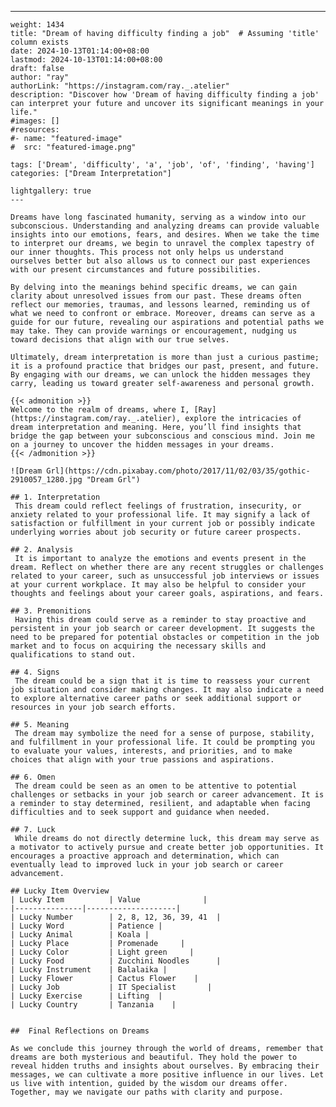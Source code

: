 ---
    weight: 1434
    title: "Dream of having difficulty finding a job"  # Assuming 'title' column exists
    date: 2024-10-13T01:14:00+08:00
    lastmod: 2024-10-13T01:14:00+08:00
    draft: false
    author: "ray"
    authorLink: "https://instagram.com/ray._.atelier"
    description: "Discover how 'Dream of having difficulty finding a job' can interpret your future and uncover its significant meanings in your life."
    #images: []
    #resources:
    #- name: "featured-image"
    #  src: "featured-image.png"
    
    tags: ['Dream', 'difficulty', 'a', 'job', 'of', 'finding', 'having']
    categories: ["Dream Interpretation"]
    
    lightgallery: true
    ---
    
    Dreams have long fascinated humanity, serving as a window into our subconscious. Understanding and analyzing dreams can provide valuable insights into our emotions, fears, and desires. When we take the time to interpret our dreams, we begin to unravel the complex tapestry of our inner thoughts. This process not only helps us understand ourselves better but also allows us to connect our past experiences with our present circumstances and future possibilities.
    
    By delving into the meanings behind specific dreams, we can gain clarity about unresolved issues from our past. These dreams often reflect our memories, traumas, and lessons learned, reminding us of what we need to confront or embrace. Moreover, dreams can serve as a guide for our future, revealing our aspirations and potential paths we may take. They can provide warnings or encouragement, nudging us toward decisions that align with our true selves.
    
    Ultimately, dream interpretation is more than just a curious pastime; it is a profound practice that bridges our past, present, and future. By engaging with our dreams, we can unlock the hidden messages they carry, leading us toward greater self-awareness and personal growth.
    
    {{< admonition >}}
    Welcome to the realm of dreams, where I, [Ray](https://instagram.com/ray._.atelier), explore the intricacies of dream interpretation and meaning. Here, you’ll find insights that bridge the gap between your subconscious and conscious mind. Join me on a journey to uncover the hidden messages in your dreams.
    {{< /admonition >}}
    
    ![Dream Grl](https://cdn.pixabay.com/photo/2017/11/02/03/35/gothic-2910057_1280.jpg "Dream Grl")
    
    ## 1. Interpretation
     This dream could reflect feelings of frustration, insecurity, or anxiety related to your professional life. It may signify a lack of satisfaction or fulfillment in your current job or possibly indicate underlying worries about job security or future career prospects.
    
    ## 2. Analysis
     It is important to analyze the emotions and events present in the dream. Reflect on whether there are any recent struggles or challenges related to your career, such as unsuccessful job interviews or issues at your current workplace. It may also be helpful to consider your thoughts and feelings about your career goals, aspirations, and fears.
    
    ## 3. Premonitions
     Having this dream could serve as a reminder to stay proactive and persistent in your job search or career development. It suggests the need to be prepared for potential obstacles or competition in the job market and to focus on acquiring the necessary skills and qualifications to stand out.
    
    ## 4. Signs
     The dream could be a sign that it is time to reassess your current job situation and consider making changes. It may also indicate a need to explore alternative career paths or seek additional support or resources in your job search efforts.
    
    ## 5. Meaning
     The dream may symbolize the need for a sense of purpose, stability, and fulfillment in your professional life. It could be prompting you to evaluate your values, interests, and priorities, and to make choices that align with your true passions and aspirations.
    
    ## 6. Omen
     The dream could be seen as an omen to be attentive to potential challenges or setbacks in your job search or career advancement. It is a reminder to stay determined, resilient, and adaptable when facing difficulties and to seek support and guidance when needed.
    
    ## 7. Luck
     While dreams do not directly determine luck, this dream may serve as a motivator to actively pursue and create better job opportunities. It encourages a proactive approach and determination, which can eventually lead to improved luck in your job search or career advancement.
    
    ## Lucky Item Overview
    | Lucky Item          | Value              |
    |---------------|--------------------|
    | Lucky Number        | 2, 8, 12, 36, 39, 41  |
    | Lucky Word          | Patience |
    | Lucky Animal        | Koala |
    | Lucky Place         | Promenade     |
    | Lucky Color         | Light green     |
    | Lucky Food          | Zucchini Noodles      |
    | Lucky Instrument    | Balalaika |
    | Lucky Flower        | Cactus Flower    |
    | Lucky Job           | IT Specialist       |
    | Lucky Exercise      | Lifting  |
    | Lucky Country       | Tanzania    |
    
    
    ##  Final Reflections on Dreams
    
    As we conclude this journey through the world of dreams, remember that dreams are both mysterious and beautiful. They hold the power to reveal hidden truths and insights about ourselves. By embracing their messages, we can cultivate a more positive influence in our lives. Let us live with intention, guided by the wisdom our dreams offer. Together, may we navigate our paths with clarity and purpose.
    